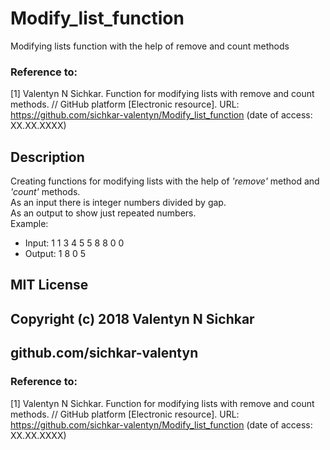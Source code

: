 # Modify_list_function
Modifying lists function with the help of remove and count methods

### Reference to:
[1] Valentyn N Sichkar. Function for modifying lists with remove and count methods. // GitHub platform [Electronic resource]. URL: https://github.com/sichkar-valentyn/Modify_list_function (date of access: XX.XX.XXXX)

## Description
Creating functions for modifying lists with the help of _'remove'_ method and _'count'_ methods.
<br/>As an input there is integer numbers divided by gap.
<br/>As an output to show just repeated numbers.
<br/>Example:
* Input: 1 1 3 4 5 5 8 8 0 0
* Output: 1 8 0 5

## MIT License
## Copyright (c) 2018 Valentyn N Sichkar
## github.com/sichkar-valentyn
### Reference to:
[1] Valentyn N Sichkar. Function for modifying lists with remove and count methods. // GitHub platform [Electronic resource]. URL: https://github.com/sichkar-valentyn/Modify_list_function (date of access: XX.XX.XXXX)
